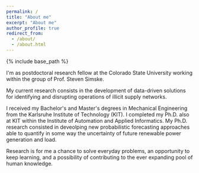 ```yaml
---
permalink: /
title: "About me"
excerpt: "About me"
author_profile: true
redirect_from: 
  - /about/
  - /about.html
---
```

{% include base_path %}

I'm as postdoctoral research fellow at the Colorado State University working within the group of Prof. Steven Simske.

My current research consists in the development of data-driven solutions for identifying and disrupting operations of illicit supply networks. 

I received my Bachelor's and Master's degrees in Mechanical Engineering from the Karlsruhe Institute of Technology (KIT). I completed  my Ph.D. also at KIT within the Institute of Automation and Applied Informatics. My Ph.D. research consisted in deveolping new probabilistic forecasting approaches able to quantify in some way the uncertainty of future renewable power generation and load.

Research is for me a chance to solve everyday problems, an opportunity to keep learning, and a possibility of contributing to the ever expanding pool of human knowledge.
